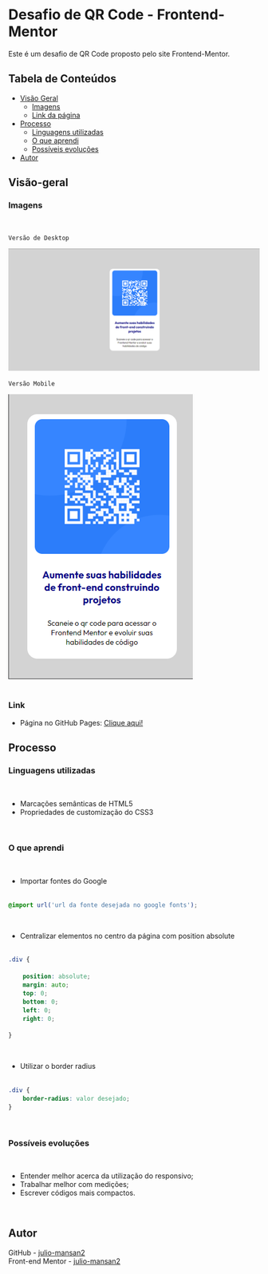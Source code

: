 # Desafio de QR Code - Frontend-Mentor

Este é um desafio de QR Code proposto pelo site Frontend-Mentor.

## Tabela de Conteúdos

- [Visão Geral](#visão-geral)
    - [Imagens](#imagens)
    - [Link da página](#link)
- [Processo](#processo)
    - [Linguagens utilizadas](#linguagens-utilizadas)
    - [O que aprendi](#o-que-aprendi)
    - [Possíveis evoluções](#possíveis-evoluções)
- [Autor](#autor)

## Visão-geral

### Imagens

<br>

````
Versão de Desktop
````

  <img src="./images/desktop-design.png" alt="design desktop">

<br>

````
Versão Mobile
````

<img src="./images/mobile-design.png" alt="design mobile"> <br> <br>

### Link

- Página no GitHub Pages: <a href="https://julio-mansan2.github.io/qr-code/" target=_blank>Clique aqui!</a>

## Processo

### Linguagens utilizadas

<br>

- Marcações semânticas de HTML5
- Propriedades de customização do CSS3

<br>

### O que aprendi

<br>

- Importar fontes do Google 

````css

@import url('url da fonte desejada no google fonts');

````

<br>

- Centralizar elementos no centro da página com position absolute

````css

.div {
    
    position: absolute;
    margin: auto;
    top: 0;
    bottom: 0;
    left: 0;
    right: 0;

}

````
<br>

- Utilizar o border radius

````css

.div {
    border-radius: valor desejado;
}

````
<br>

### Possíveis evoluções

<br>

- Entender melhor acerca da utilização do responsivo;
- Trabalhar melhor com medições;
- Escrever códigos mais compactos.

<br>

## Autor

GitHub - <a href="https://github.com/julio-mansan2" target=_blank>julio-mansan2</a> <br>
Front-end Mentor - <a href="https://www.frontendmentor.io/profile/julio-mansan2" target=_blank>julio-mansan2</a> <br>










